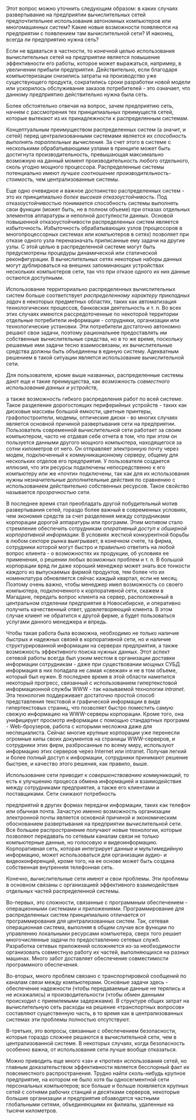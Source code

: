 ﻿Этот вопрос можно уточнить следующим образом: в каких случаях развертывание на предприятии вычислительных сетей предпочтительнее использования автономных компьютеров или многомашинных систем? Какие новые возможности появляются на предприятии с появлением там вычислительной сети? И наконец, всегда ли предприятию нужна сеть?

Если не вдаваться в частности, то конечной целью использования вычислительных сетей на предприятии является повышение эффективности его работы, которое может выражаться, например, в увеличении прибыли предприятия. Действительно, если благодаря компьютеризации снизились затраты на производство уже существующего продукта, сократились сроки разработки новой модели или ускорилось обслуживание заказов потребителей - это означает, что данному предприятию действительно нужна была сеть.

Более обстоятельно отвечая на вопрос, зачем предприятию сеть, начнем с рассмотрения тех принципиальных преимуществ сетей, которые вытекают из их принадлежности к распределенным системам.

Концептуальным преимуществом распределенных систем (а значит, и сетей) перед централизованными системами является их *способность выполнять параллельные вычисления*. За счет этого в системе с несколькими обрабатывающими узлами в принципе может быть достигнута производительность, превышающая максимально возможную на данный момент производительность любого отдельного, сколь угодно мощного процессора. Распределенные системы потенциально имеют *лучшее соотношение производительность-стоимость*, чем централизованные системы.

Еще одно очевидное и важное достоинство распределенных систем - это их принципиально *более высокая отказоустойчивость*. Под отказоустойчивостью понимается способность системы выполнять свои функции (может быть, не в полном объеме) при отказах отдельных элементов аппаратуры и неполной доступности данных. Основой повышенной отказоустойчивости распределенных систем является избыточность. Избыточность обрабатывающих узлов (процессоров в многопроцессорных системах или компьютеров в сетях) позволяет при отказе одного узла переназначать приписанные ему задачи на другие узлы. С этой целью в распределенной системе могут быть предусмотрены процедуры динамической или статической реконфигурации. В вычислительных сетях некоторые наборы данных могут дублироваться на внешних запоминающих устройствах нескольких компьютеров сети, так что при отказе одного их них данные остаются доступными.

Использование территориально распределенных вычислительных систем больше соответствует *распределенному характеру прикладных задач* в некоторых предметных областях, таких как автоматизация технологических процессов, банковская деятельность и т. п. Во всех этих случаях имеются рассредоточенные по некоторой территории отдельные потребители информации - сотрудники, организации или технологические установки. Эти потребители достаточно автономно решают свои задачи, поэтому рациональнее предоставлять им собственные вычислительные средства, но в то же время, поскольку решаемые ими задачи тесно взаимосвязаны, их вычислительные средства должны быть объединены в единую систему. Адекватным решением в такой ситуации является использование вычислительной сети.

Для пользователя, кроме выше названных, распределенные системы дают еще и такие преимущества, как *возможность совместного использования данных и устройств*,

а также возможность гибкого распределения работ по всей системе. Такое разделение дорогостоящих периферийных устройств - таких как дисковые массивы большой емкости, цветные принтеры, графопостроители, модемы, оптические диски - во многих случаях является основной причиной развертывания сети на предприятии. Пользователь современной вычислительной сети работает за своим компьютером, часто не отдавая себе отчета в том, что при этом он пользуется данными другого мощного компьютера, находящегося за сотни километров от него. Он отправляет электронную почту через модем, подключенный к коммуникационному серверу, общему для нескольких отделов его предприятия. У пользователя создается иллюзия, что эти ресурсы подключены непосредственно к его компьютеру или же «почти» подключены, так как для их использования нужны незначительные дополнительные действия по сравнению с использованием действительно собственных ресурсов. Такое свойство называется *прозрачностью* сети.

В последнее время стал преобладать другой побудительный мотив развертывания сетей, гораздо более важный в современных условиях, чем экономия средств за счет разделения между сотрудниками корпорации дорогой аппаратуры или программ. Этим мотивом стало стремление обеспечить сотрудникам *оперативный доступ к обширной корпоративной информации*. В условиях жесткой конкурентной борьбы в любом секторе рынка выигрывает, в конечном счете, та фирма, сотрудники которой могут быстро и правильно ответить на любой вопрос клиента - о возможностях их продукции, об условиях ее применения, о решении любых возможных проблем и т. п. В большой корпорации вряд ли даже хороший менеджер может знать все тонкости каждого из выпускаемых фирмой продуктов, тем более что их номенклатура обновляется сейчас каждый квартал, если не месяц. Поэтому очень важно, чтобы менеджер имел возможность со своего компьютера, подключенного к корпоративной сети, скажем в Магадане, передать вопрос клиента на сервер, расположенный в центральном отделении предприятия в Новосибирске, и оперативно получить качественный ответ, удовлетворяющий клиента. В этом случае клиент не обратится к другой фирме, а будет пользоваться услугами данного менеджера и впредь.

Чтобы такая работа была возможна, необходимо не только наличие быстрых и надежных связей в корпоративной сети, но и наличие структурированной информации на серверах предприятия, а также возможность эффективного поиска нужных данных. Этот аспект сетевой работы всегда был узким местом в организации доставки информации сотрудникам - даже при существовании мощных СУБД информация в них попадала не самая «свежая» и не в том объеме, который был нужен. В последнее время в этой области наметился некоторый прогресс, связанный с использованием гипертекстовой информационной службы WWW - так называемой технологии *intranet*. Эта технология поддерживает достаточно простой способ представления текстовой и графической информации в виде гипертекстовых страниц, что позволяет быстро поместить самую свежую информацию на WWW-серверы корпорации. Кроме того, она унифицирует просмотр информации с помощью стандартных программ - Web-броузеров, работа с которыми несложна даже для неспециалиста. Сейчас многие крупные корпорации уже перенесли огромные кипы своих документов на страницы WWW-серверов, и сотрудники этих фирм, разбросанные по всему миру, используют информацию этих серверов через Internet или intranet. Получая легкий и более полный доступ к информации, сотрудники принимают решение быстрее, и качество этого решения, как правило, выше.

Использование сети приводит к *совершенствованию коммуникаций*, то есть к улучшению процесса обмена информацией и взаимодействия между сотрудниками предприятия, а также его клиентами и поставщиками. Сети снижают потребность

предприятий в других формах передачи информации, таких как телефон или обычная почта. Зачастую именно возможность организации электронной почты является основной причиной и экономическим обоснованием развертывания на предприятии вычислительной сети. Все большее распространение получают новые технологии, которые позволяют передавать по сетевым каналам связи не только компьютерные данные, но голосовую и видеоинформацию. Корпоративная сеть, которая интегрирует данные и мультимедийную информацию, может использоваться для организации аудио- и видеоконференций, кроме того, на ее основе может быть создана собственная внутренняя телефонная сеть.

Конечно, вычислительные сети имеют и свои проблемы. Эти проблемы в основном связаны с организацией эффективного взаимодействия отдельных частей распределенной системы.

Во-первых, это сложности, связанные с программным обеспечением - операционными системами и приложениями. Программирование для распределенных систем принципиально отличается от программирования для централизованных систем. Так, сетевая операционная система, выполняя в общем случае все функции по управлению локальными ресурсами компьютера, сверх того решает многочисленные задачи по предоставлению сетевых служб. Разработка сетевых приложений осложняется из-за необходимости организовать совместную работу их частей, выполняющихся на разных машинах. Много забот доставляет обеспечение совместимости программного обеспечения.

Во-вторых, много проблем связано с транспортировкой сообщений по каналам связи между компьютерами. Основные задачи здесь - обеспечение надежности (чтобы передаваемые данные не терялись и не искажались) и производительности (чтобы обмен данными происходил с приемлемыми задержками). В структуре общих затрат на вычислительную сеть расходы на решение «транспортных вопросов» составляют существенную часть, в то время как в централизованных системах эти проблемы полностью отсутствуют.

В-третьих, это вопросы, связанные с обеспечением безопасности, которые гораздо сложнее решаются в вычислительной сети, чем в централизованной системе. В некоторых случаях, когда безопасность особенно важна, от использования сети лучше вообще отказаться.

Можно приводить еще много «за» и «против» использования сетей, но главным доказательством эффективности является бесспорный факт их повсеместного распространения. Трудно найти сколь-нибудь крупное предприятие, на котором не было хотя бы односегментной сети персональных компьютеров; все больше и больше появляется крупных сетей с сотнями рабочих станций и десятками серверов, некоторые большие организации и предприятия обзаводятся частными глобальными сетями, объединяющими их филиалы, удаленные на тысячи километров.
